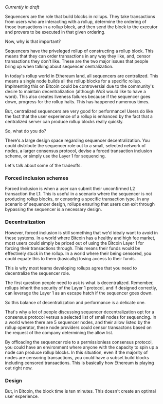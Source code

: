 *Currently in draft*

Sequencers are the role that build blocks in rollups. They take transactions from users who are interacting with a rollup, determine the ordering of those transactions in a rollup block, and then send the block to the executor and provers to be executed in that given ordering. 

Now, why is that important?

Sequencers have the priveleged rollup of constructing a rollup block. This means that they can order transactions in any way they like, and, censor transactions they don't like. These are the two major issues that people bring up when talking about sequencer centralization.

In today's rollup world in Ethereum land, all sequencers are centralized. This means a single node builds all the rollup blocks for a specific rollup. Implmenting this on Bitcoin could be controversial due to the community's desire to maintain decentralization (although WoS would like to have a word). This also creates liveness failures because if the sequencer goes down, progress for the rollup halts. This has happened numerous times.

But, centralized sequencers are very good for performance! Users do like the fact that the user experience of a rollup is enhanced by the fact that a centralized server can produce rollup blocks really quickly. 

So, what do you do?

There's a large design space regarding sequencer decentralization. You could distribute the sequencer role out to a small, selected network of nodes, a larger consensus protocol, devise a forced transaction inclusion scheme, or simply use the Layer 1 for sequencing. 

Let's talk about some of the tradeoffs.

### Forced inclusion schemes

Forced inclusion is when a user can submit their unconfirmed L2 transaction the L1. This is useful in a scenario where the sequencer is not producing rollup blocks, or censoring a specific transaction type. In any scenario of sequencer design, rollups ensuring that users can exit through bypassing the sequencer is a necessary design.

### Decentralization

However, forced inclusion is still something that we'd idealy want to avoid in these systems. In a world where Bitcoin has a healthy and high fee market, most users could simply be priced out of using the Bitcoin Layer 1 for forcing their transactions through. This means their funds would be effectively stuck in the rollup. In a world where their being censored, you could equate this to them (basically) losing access to their funds.

This is why most teams developing rollups agree that you need to decentralize the sequencer role. 

The first question people need to ask is what is decentralized. Remember, rollups inherit the security of the Layer 1 protocol, and if designed correctly, can leverage the Layer 1 as an escape hatch if the sequencer goes down.

So this balance of decentralization and performance is a delicate one. 

That's why a lot of people discussing sequencer decentralization opt for a consensus protocol versus a selected list of small nodes for sequencing. In a world where there are 5 sequencer nodes, and their allow listed by the rollup operator, these node providers could censor transactons based on the request of the company determining the allow list.

By offloading the sequencer role to a permissionless consensus protocol, you could have an environment where anyone with the capacity to spin up a node can produce rollup blocks. In this situation, even if the majority of nodes are censoring transactions, you could have a subset build blocks including censored transactions. This is basically how Ethereum is playing out right now.

### Design



But, in Bitcoin, the block time is ten minutes. This doesn't create an optimal user experience. 
